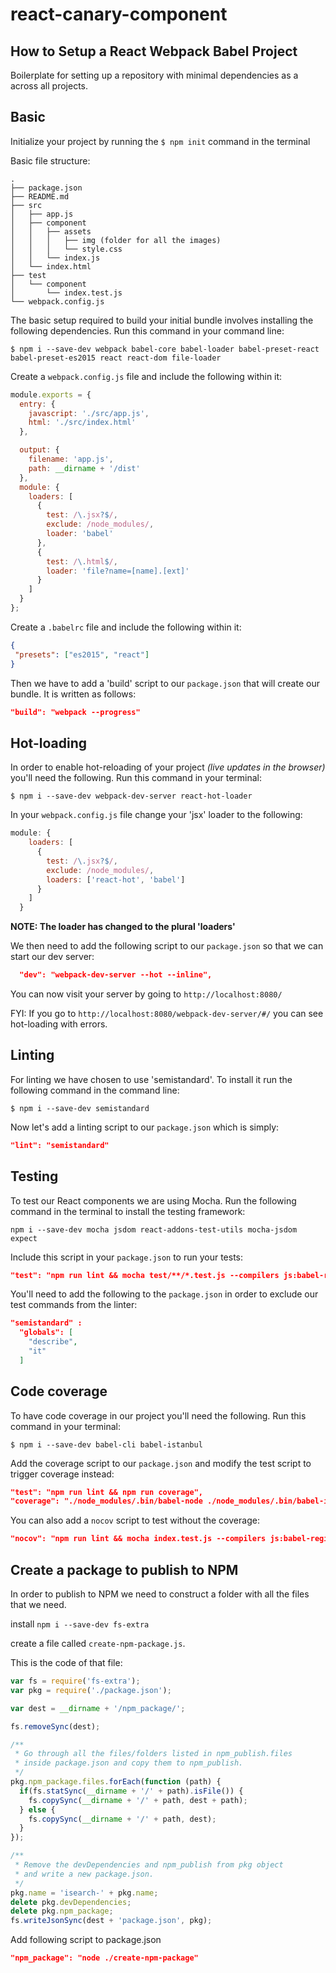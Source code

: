 # react-canary-component

## How to Setup a React Webpack Babel Project
Boilerplate for setting up a repository with minimal dependencies as a  across all projects.

## Basic
Initialize your project by running the `$ npm init` command in the terminal

Basic file structure:
```
.
├── package.json
├── README.md
├── src
│   ├── app.js
│   ├── component
│   │   ├── assets
│   │   │   ├── img (folder for all the images)
│   │   │   └── style.css
│   │   └── index.js
│   └── index.html
├── test
│   └── component
│       └── index.test.js
└── webpack.config.js

```


The basic setup required to build your initial bundle involves installing the following dependencies. Run this command in your command line:

`$ npm i --save-dev webpack babel-core babel-loader babel-preset-react babel-preset-es2015 react react-dom file-loader`

Create a `webpack.config.js` file and include the following within it:

```js
module.exports = {
  entry: {
    javascript: './src/app.js',
    html: './src/index.html'
  },

  output: {
    filename: 'app.js',
    path: __dirname + '/dist'
  },
  module: {
    loaders: [
      {
        test: /\.jsx?$/,
        exclude: /node_modules/,
        loader: 'babel'
      },
      {
        test: /\.html$/,
        loader: 'file?name=[name].[ext]'
      }
    ]
  }
};
```

Create a `.babelrc` file and include the following within it:
```json
{
 "presets": ["es2015", "react"]
}
```

Then we have to add a 'build' script to our `package.json` that will create our bundle. It is written as follows:

```json
"build": "webpack --progress"
```

## Hot-loading
In order to enable hot-reloading of your project _(live updates in the browser)_ you'll need the following. Run this command in your terminal:

`$ npm i --save-dev webpack-dev-server react-hot-loader`

In your `webpack.config.js` file change your 'jsx' loader to the following:

```js
module: {
    loaders: [
      {
        test: /\.jsx?$/,
        exclude: /node_modules/,
        loaders: ['react-hot', 'babel']
      }
    ]
  }
```
**NOTE: The loader has changed to the plural 'loaders'**

We then need to add the following script to our `package.json` so that we can start our dev server:

```json
  "dev": "webpack-dev-server --hot --inline",
```
You can now visit your server by going to `http://localhost:8080/`

FYI: If you go to `http://localhost:8080/webpack-dev-server/#/` you can see hot-loading with errors.

## Linting
For linting we have chosen to use 'semistandard'. To install it run the following command in the command line:

`$ npm i --save-dev semistandard`

Now let's add a linting script to our `package.json` which is simply:

```json
"lint": "semistandard"
```


## Testing

To test our React components we are using Mocha. Run the following command in the terminal to install the testing framework:

`npm i --save-dev mocha jsdom react-addons-test-utils mocha-jsdom expect`

Include this script in your `package.json` to run your tests:

```json
"test": "npm run lint && mocha test/**/*.test.js --compilers js:babel-register"
```

You'll need to add the following to the `package.json` in order to exclude our test commands from the linter:

```json
"semistandard" :
  "globals": [
    "describe",
    "it"
  ]
```

## Code coverage
To have code coverage in our project you'll need the following. Run this command in your terminal:

`$ npm i --save-dev babel-cli babel-istanbul`

Add the coverage script to our `package.json` and modify the test script to trigger coverage instead:
```json
"test": "npm run lint && npm run coverage",
"coverage": "./node_modules/.bin/babel-node ./node_modules/.bin/babel-istanbul cover ./node_modules/.bin/_mocha index.test.js --report lcovonly -- -R spec"
```

You can also add a `nocov` script to test without the coverage:
```json
"nocov": "npm run lint && mocha index.test.js --compilers js:babel-register",
```

## Create a package to publish to NPM
In order to publish to NPM we need to construct a folder with all the files that we need.

install `npm i --save-dev fs-extra`

create a file called `create-npm-package.js`.

This is the code of that file:

```javascript
var fs = require('fs-extra');
var pkg = require('./package.json');

var dest = __dirname + '/npm_package/';

fs.removeSync(dest);

/**
 * Go through all the files/folders listed in npm_publish.files
 * inside package.json and copy them to npm_publish.
 */
pkg.npm_package.files.forEach(function (path) {
  if(fs.statSync(__dirname + '/' + path).isFile()) {
    fs.copySync(__dirname + '/' + path, dest + path);
  } else {
    fs.copySync(__dirname + '/' + path, dest);
  }
});

/**
 * Remove the devDependencies and npm_publish from pkg object
 * and write a new package.json.
 */
pkg.name = 'isearch-' + pkg.name;
delete pkg.devDependencies;
delete pkg.npm_package;
fs.writeJsonSync(dest + 'package.json', pkg);
```

Add following script to package.json
```json
"npm_package": "node ./create-npm-package"
```
